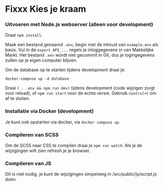 # Fixxx Kies je kraam

### Uitvoeren met Node.js webserver (alleen voor development)

Draai `npm install`.

Maak een bestand genaamd `.env`, begin met de inhoud van `example.env` als basis. Vul in de `export API_...` regels je inloggegevens in van Makkelijke Markt. Het bestand `.env` wordt niet gecommit in Git, dus je logingegevens zullen op je eigen computer blijven.

Om de database op te starten tijdens development draai je:

```shell
docker-compose up -d database
```

Draai `( . .env && npm run dev)` tijdens development (code wijzigen zorgt voor reload), of `npm run start` voor de echte versie. Gebruik `Control+C` om af te sluiten.

### Installatie via Docker (development)

Je kunt ook opstarten via docker, via `docker compose up`.

### Compileren van SCSS

Om de SCSS naar CSS te compilen draai je `npm run watch`. Als je de wijzigingen wilt zien refresh je je browser.


### Compileren van JS

Dit is niet nodig, je kunt de wijzigingen simpelweg in /src/public/js/script.js doen.

### 